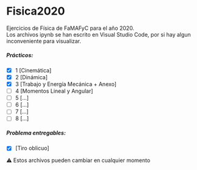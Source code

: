 # Fisica2020
Ejercicios de Física de FaMAFyC para el año 2020.  
Los archivos ipynb se han escrito en Visual Studio Code, por si hay algun inconveniente para visualizar.  

##### Prácticos:
- [x] 1 [Cinemática]
- [x] 2 [Dinámica]
- [x] 3 [Trabajo y Energía Mecánica + Anexo]
- [ ] 4 [Momentos Lineal y Angular]
- [ ] 5 [...]
- [ ] 6 [...]
- [ ] 7 [...]
- [ ] 8 [...]

##### Problema entregables:
- [x] [Tiro oblicuo]

:warning: Estos archivos pueden cambiar en cualquier momento
